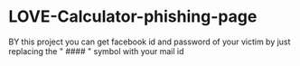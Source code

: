 # LOVE-Calculator-phishing-page
BY this project you can get facebook id and password of your victim by just replacing the " #### " symbol with your mail id
